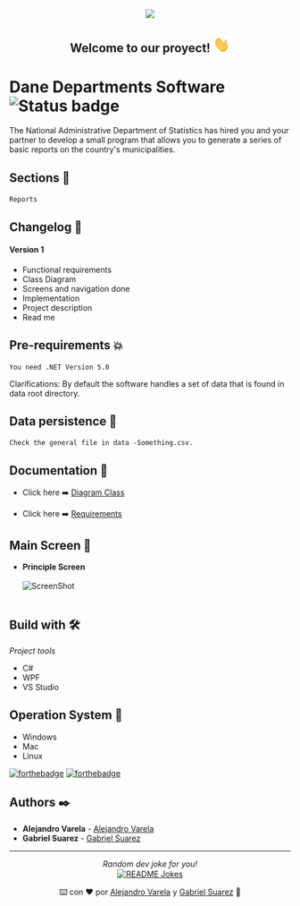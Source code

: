 ﻿<div align="center">
<img src="https://github.com/alejandro945/basic-report/blob/master/static/Dane.jpg">
</div>
<div align="center">
<h2> Welcome to our proyect! <img src="https://github.com/ABSphreak/ABSphreak/blob/master/gifs/Hi.gif" width="30px"></h2>
</div>

# Dane Departments Software ![Status badge](https://img.shields.io/badge/finished-red)

The National Administrative Department of Statistics has hired you and your partner to develop a small program that allows you to generate a series of basic reports on the country's municipalities.

## Sections 🧩
```
Reports
```

## Changelog 🎯

#### Version 1
* Functional requirements
* Class Diagram
* Screens and navigation done
* Implementation
* Project description
* Read me

## Pre-requirements 💥
```
You need .NET Version 5.0
```

Clarifications: By default the software handles a set of data that is found in data root directory.

## Data persistence 🔩

```
Check the general file in data -Something.csv.
```

## Documentation 📃

* Click here ➡️ [Diagram Class](https://github.com/alejandro945/basic-report/blob/master/docs/CLASS_DIAGRAM.pdf)

* Click here ➡️ [Requirements](https://github.com/alejandro945/game-store/blob/master/docs/FUNCTIONAL_REQUIREMENTS.pdf)

## Main Screen 🚀
* <b>Principle Screen</b> <br><br>
![ScreenShot](https://github.com/alejandro945/basic-report/blob/master/static/ScreenShot.png)<br><br>


## Build with 🛠️

_Project tools_

* C#
* WPF
* VS Studio

## Operation System 📢

* Windows
* Mac
* Linux


[![forthebadge](https://forthebadge.com/images/badges/made-with-c-sharp.svg)](https://forthebadge.com) [![forthebadge](https://forthebadge.com/images/badges/built-with-love.svg)](https://forthebadge.com)
## Authors ✒️

* **Alejandro Varela**  - [Alejandro Varela](https://github.com/alejandro945)
* **Gabriel Suarez** - [Gabriel Suarez](https://github.com/GabrielSB19)
---
<div align="center">
<i>Random dev joke for you!</i><br>
<a href="https://readme-jokes.vercel.app"><img align="center" src="https://readme-jokes.vercel.app/api" alt="README Jokes"></a>


⌨️ con ❤️ por [Alejandro Varela](https://github.com/alejandro945) y [Gabriel Suarez](https://github.com/GabrielSB19) 🚀